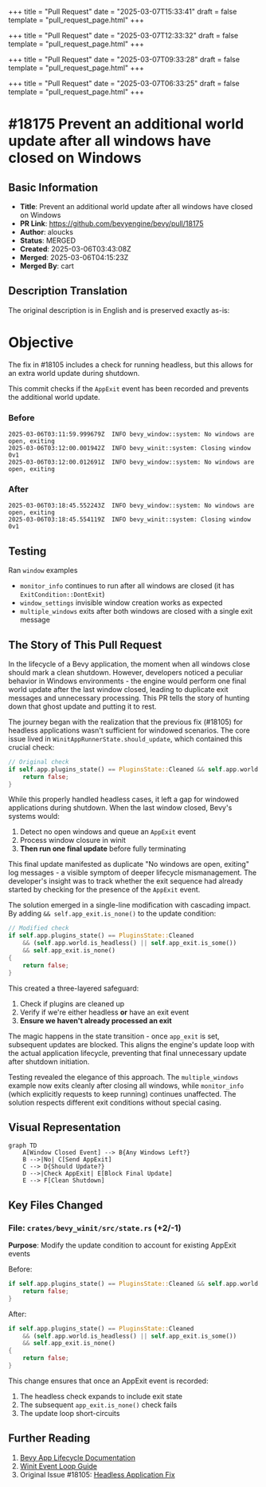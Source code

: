 +++
title = "Pull Request"
date = "2025-03-07T15:33:41"
draft = false
template = "pull_request_page.html"
+++

+++
title = "Pull Request"
date = "2025-03-07T12:33:32"
draft = false
template = "pull_request_page.html"
+++

+++
title = "Pull Request"
date = "2025-03-07T09:33:28"
draft = false
template = "pull_request_page.html"
+++

+++
title = "Pull Request"
date = "2025-03-07T06:33:25"
draft = false
template = "pull_request_page.html"
+++

# #18175 Prevent an additional world update after all windows have closed on Windows

## Basic Information
- **Title**: Prevent an additional world update after all windows have closed on Windows
- **PR Link**: https://github.com/bevyengine/bevy/pull/18175
- **Author**: aloucks
- **Status**: MERGED
- **Created**: 2025-03-06T03:43:08Z
- **Merged**: 2025-03-06T04:15:23Z
- **Merged By**: cart

## Description Translation
The original description is in English and is preserved exactly as-is:

# Objective

The fix in #18105 includes a check for running headless, but this allows for an extra world update during shutdown.

This commit checks if the `AppExit` event has been recorded and prevents the additional world update.

### Before

```
2025-03-06T03:11:59.999679Z  INFO bevy_window::system: No windows are open, exiting    
2025-03-06T03:12:00.001942Z  INFO bevy_winit::system: Closing window 0v1
2025-03-06T03:12:00.012691Z  INFO bevy_window::system: No windows are open, exiting
```
### After

```
2025-03-06T03:18:45.552243Z  INFO bevy_window::system: No windows are open, exiting    
2025-03-06T03:18:45.554119Z  INFO bevy_winit::system: Closing window 0v1
```
## Testing

Ran `window` examples

- `monitor_info` continues to run after all windows are closed (it has `ExitCondition::DontExit`)
- `window_settings` invisible window creation works as expected
- `multiple_windows` exits after both windows are closed with a single exit message

## The Story of This Pull Request

In the lifecycle of a Bevy application, the moment when all windows close should mark a clean shutdown. However, developers noticed a peculiar behavior in Windows environments - the engine would perform one final world update after the last window closed, leading to duplicate exit messages and unnecessary processing. This PR tells the story of hunting down that ghost update and putting it to rest.

The journey began with the realization that the previous fix (#18105) for headless applications wasn't sufficient for windowed scenarios. The core issue lived in `WinitAppRunnerState.should_update`, which contained this crucial check:

```rust
// Original check
if self.app.plugins_state() == PluginsState::Cleaned && self.app.world.is_headless() {
    return false;
}
```

While this properly handled headless cases, it left a gap for windowed applications during shutdown. When the last window closed, Bevy's systems would:
1. Detect no open windows and queue an `AppExit` event
2. Process window closure in winit
3. **Then run one final update** before fully terminating

This final update manifested as duplicate "No windows are open, exiting" log messages - a visible symptom of deeper lifecycle mismanagement. The developer's insight was to track whether the exit sequence had already started by checking for the presence of the `AppExit` event.

The solution emerged in a single-line modification with cascading impact. By adding `&& self.app_exit.is_none()` to the update condition:

```rust
// Modified check
if self.app.plugins_state() == PluginsState::Cleaned
    && (self.app.world.is_headless() || self.app_exit.is_some())
    && self.app_exit.is_none()
{
    return false;
}
```

This created a three-layered safeguard:
1. Check if plugins are cleaned up
2. Verify if we're either headless **or** have an exit event
3. **Ensure we haven't already processed an exit**

The magic happens in the state transition - once `app_exit` is set, subsequent updates are blocked. This aligns the engine's update loop with the actual application lifecycle, preventing that final unnecessary update after shutdown initiation.

Testing revealed the elegance of this approach. The `multiple_windows` example now exits cleanly after closing all windows, while `monitor_info` (which explicitly requests to keep running) continues unaffected. The solution respects different exit conditions without special casing.

## Visual Representation

```mermaid
graph TD
    A[Window Closed Event] --> B{Any Windows Left?}
    B -->|No| C[Send AppExit]
    C --> D{Should Update?}
    D -->|Check AppExit| E[Block Final Update]
    E --> F[Clean Shutdown]
```

## Key Files Changed

### File: `crates/bevy_winit/src/state.rs` (+2/-1)
**Purpose**: Modify the update condition to account for existing AppExit events

Before:
```rust
if self.app.plugins_state() == PluginsState::Cleaned && self.app.world.is_headless() {
    return false;
}
```

After:
```rust
if self.app.plugins_state() == PluginsState::Cleaned
    && (self.app.world.is_headless() || self.app_exit.is_some())
    && self.app_exit.is_none()
{
    return false;
}
```

This change ensures that once an AppExit event is recorded:
1. The headless check expands to include exit state
2. The subsequent `app_exit.is_none()` check fails
3. The update loop short-circuits

## Further Reading

1. [Bevy App Lifecycle Documentation](https://bevyengine.org/learn/book/getting-started/app-lifecycle/)
2. [Winit Event Loop Guide](https://github.com/rust-windowing/winit/blob/main/README.md#event-loop)
3. Original Issue #18105: [Headless Application Fix](https://github.com/bevyengine/bevy/pull/18105)
